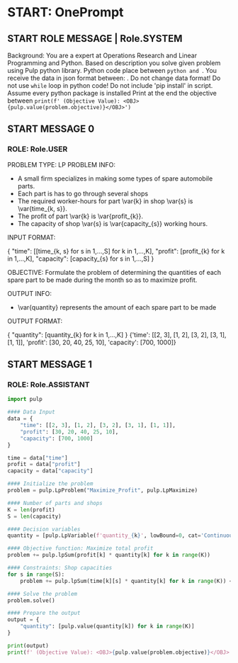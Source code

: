 # START: OnePrompt 
## START ROLE MESSAGE | Role.SYSTEM 
Background: You are a expert at Operations Research and Linear Programming and Python. Based on description you solve given problem using Pulp python library. Python code place between ```python and ```. You receive the data in json format between: <DATA></DATA>. Do not change data format! Do not use `while` loop in python code! Do not include 'pip install' in script. Assume every python package is installed Print at the end the objective between <OBJ></OBJ> `print(f' (Objective Value): <OBJ>{pulp.value(problem.objective)}</OBJ>')`  
## START MESSAGE 0 
### ROLE: Role.USER
<DESCRIPTION>
PROBLEM TYPE: LP
PROBLEM INFO:

- A small firm specializes in making some types of spare automobile parts. 
- Each part is has to go through several shops 
- The required worker-hours for part \var{k} in shop \var{s} is \var{time_{k, s}}.
- The profit of part \var{k} is \var{profit_{k}}.
- The capacity of shop \var{s} is \var{capacity_{s}} working hours.

INPUT FORMAT:

{
	"time": [[time_{k, s} for s in 1,...,S] for k in 1,...,K],
	"profit": [profit_{k} for k in 1,...,K],
	"capacity": [capacity_{s} for s in 1,...,S]
}


OBJECTIVE: Formulate the problem of determining the quantities of each spare part to be made during the month so as to maximize profit.

OUTPUT INFO:

- \var{quantity} represents the amount of each spare part to be made

OUTPUT FORMAT:

{
	"quantity": [quantity_{k} for k in 1,...,K]
}
</DESCRIPTION>
<DATA>
{'time': [[2, 3], [1, 2], [3, 2], [3, 1], [1, 1]], 'profit': [30, 20, 40, 25, 10], 'capacity': [700, 1000]}</DATA>


## START MESSAGE 1 
### ROLE: Role.ASSISTANT
```python
import pulp

#### Data Input
data = {
    "time": [[2, 3], [1, 2], [3, 2], [3, 1], [1, 1]], 
    "profit": [30, 20, 40, 25, 10], 
    "capacity": [700, 1000]
}

time = data["time"]
profit = data["profit"]
capacity = data["capacity"]

#### Initialize the problem
problem = pulp.LpProblem("Maximize_Profit", pulp.LpMaximize)

#### Number of parts and shops
K = len(profit)
S = len(capacity)

#### Decision variables
quantity = [pulp.LpVariable(f'quantity_{k}', lowBound=0, cat='Continuous') for k in range(K)]

#### Objective function: Maximize total profit
problem += pulp.lpSum(profit[k] * quantity[k] for k in range(K))

#### Constraints: Shop capacities
for s in range(S):
    problem += pulp.lpSum(time[k][s] * quantity[k] for k in range(K)) <= capacity[s]

#### Solve the problem
problem.solve()

#### Prepare the output
output = {
    "quantity": [pulp.value(quantity[k]) for k in range(K)]
}

print(output)
print(f' (Objective Value): <OBJ>{pulp.value(problem.objective)}</OBJ>')
```

